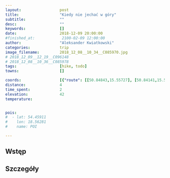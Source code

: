 ```yaml
---
layout:                 post
title:                  "Kiedy nie jechać w góry"
subtitle:               ""
desc:                   ""
keywords:               []
date:                   2018-12-09 20:00:00
#finished_at:            2100-02-09 12:00:00
author:                 "Aleksander Kwiatkowski"
categories:             trip
image_filename:         2018_12_08__10_34__C085970.jpg
# 2018_12_09__12_19__C096148
# 2018_12_08__10_36__C085978
tags:                   [hike, todo]
towns:                  []

coords:                 [{"route": [[50.84843,15.55727], [50.84141,15.55332], [50.84122,15.55813], [50.83702,15.55895], [50.83412,15.55521], [50.83258,15.52946], [50.82697,15.52208], [50.81827,15.51715], [50.81404,15.49620], [50.79399,15.50097]], "type": "hike"}]
distance:               4
time_spent:             2
elevation:              42
temperature:            


pois:
#  - lat: 54.45911
#    lon: 18.56281
#    name: POI

---
```



## Wstęp

## Szczegóły
